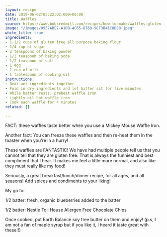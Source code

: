 ```yaml
---
layout: recipe
date: 2019-06-02T05:22:02.000+00:00
title: Waffles
source: https://www.bobsredmill.com/recipes/how-to-make/waffles-gluten-free
image: "/images/0957ABE7-A1DB-4C65-8769-9CF3B41C8D88.jpeg"
white_title: true
ingredients:
- 1-1/2 cups of gluten free all purpose baking flour
- 1/4 cup of sugar
- 2 teaspoons of baking powder
- 1/2 teaspoon of baking soda
- 1/2 teaspoon of salt
- 1 egg
- 1 cup of milk
- 1 tablespoon of cooking oil
instructions:
- Beat wet ingredients together
- Fold in dry ingredients and let batter sit for five minutes
- While batter rests, preheat waffle iron
- Lightly oil hot waffle iron
- Cook each waffle for 4 minutes
related: []

---
```

FACT: these waffles taste better when you use a Mickey Mouse Waffle Iron. 

Another fact: You can freeze these waffles and then re-heat them in the toaster when you're in a hurry! 

These waffles are FANTASTIC! We have had multiple people tell us that you cannot tell that they are gluten free. That is always the funniest and best compliment that I hear. It makes me feel a little more normal, and also like they must really like my food! 

Seriously, a great breakfast/lunch/dinner recipe, for all ages, and all seasons! Add spices and condiments to your liking! 

My go to: 

1/2 batter: fresh, organic blueberries added to the batter 

1/2 batter: Nestle Toll House Allergen Free Chocolate Chips 

Once cooked, put Earth Balance soy free butter on them and enjoy! (p.s, I am not a fan of maple syrup but if you like it, I heard it taste great with these!!)